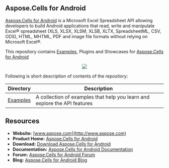 ## Aspose.Cells for Android
[Aspose.Cells for Android](http://www.aspose.com/products/cells/android) is a Microsoft Excel Spreadsheet API allowing developers to build Android applications that read, write and manipulate Excel® spreadsheet (XLS, XLSX, XLSM, XLSB, XLTX, SpreadsheetML, CSV, ODS), HTML, MHTML, PDF and image file formats without relying on Microsoft Excel®.

This repository contains [Examples](Examples), Plugins and Showcases for [Aspose.Cells for Android](http://www.aspose.com/products/cells/android)

<p align="center">
  <a title="Download ZIP" href="https://github.com/aspose-cells/Aspose.Cells-for-Android/archive/master.zip">
    <img src="http://i.imgur.com/hwNhrGZ.png" />
  </a>
</p>

Following is short description of contents of the repository:

Directory  | Description
---------- | -----------
[Examples](Examples)  | A collection of examples that help you learn and explore the API features

## Resources

+ **Website:** [www.aspose.com](http://www.aspose.com)
+ **Product Home:** [Aspose.Cells for Android](http://www.aspose.com/products/cells/android)
+ **Download:** [Download Aspose.Cells for Android](http://www.aspose.com/downloads/cells/android)
+ **Documentation:** [Aspose.Cells for Android Documentation](http://www.aspose.com/docs/display/cellsandroid/Home)
+ **Forum:** [Aspose.Cells for Android Forum](http://www.aspose.com/community/forums/aspose.cells-product-family/19/showforum.aspx)
+ **Blog:** [Aspose.Cells for Android Blog](http://www.aspose.com/blogs/aspose-products/aspose-cells-product-family.html)

